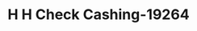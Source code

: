 ---
f_zip-code: 39046
f_state-code: MS
title: H H Check Cashing-19264
f_phone: 601-855-0515
f_city-only: Canton
f_address: 478 Harding Street Canton
f_location-unique-id: '19264'
slug: h-h-check-cashing-19264
updated-on: '2024-05-30T13:46:58.046Z'
created-on: '2024-05-30T13:36:59.803Z'
published-on: '2024-05-30T13:54:32.469Z'
f_city-state: cms/city/canton-ms.md
f_company: cms/company/h-h-check-cashing.md
f_state: cms/state/mississippi.md
layout: '[payday-loan].html'
tags: payday-loan
---